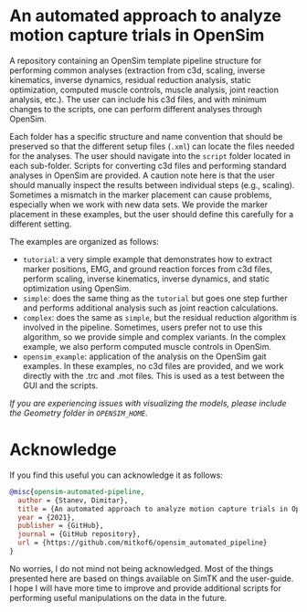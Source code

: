 # An automated approach to analyze motion capture trials in OpenSim

A repository containing an OpenSim template pipeline structure for performing
common analyses (extraction from c3d, scaling, inverse kinematics, inverse
dynamics, residual reduction analysis, static optimization, computed muscle
controls, muscle analysis, joint reaction analysis, etc.). The user can include
his c3d files, and with minimum changes to the scripts, one can perform
different analyses through OpenSim.

Each folder has a specific structure and name convention that should be
preserved so that the different setup files (`.xml`) can locate the files needed
for the analyses. The user should navigate into the `script` folder located in
each sub-folder. Scripts for converting c3d files and performing standard
analyses in OpenSim are provided. A caution note here is that the user should
manually inspect the results between individual steps (e.g., scaling). Sometimes
a mismatch in the marker placement can cause problems, especially when we work
with new data sets. We provide the marker placement in these examples, but the
user should define this carefully for a different setting.

The examples are organized as follows:

- `tutorial`: a very simple example that demonstrates how to extract marker
  positions, EMG, and ground reaction forces from c3d files, perform scaling,
  inverse kinematics, inverse dynamics, and static optimization using OpenSim.
- `simple`: does the same thing as the `tutorial` but goes one step further and
  performs additional analysis such as joint reaction calculations.
- `complex`: does the same as `simple`, but the residual reduction
  algorithm is involved in the pipeline. Sometimes, users prefer not
  to use this algorithm, so we provide simple and complex variants. In
  the complex example, we also perform computed muscle controls in
  OpenSim.
- `opensim_example`: application of the analysis on the OpenSim gait
  examples. In these examples, no c3d files are provided, and we work directly
  with the .trc and .mot files. This is used as a test between the GUI and the
  scripts.

*If you are experiencing issues with visualizing the models, please include the
Geometry folder in `OPENSIM_HOME`.*

# Acknowledge

If you find this useful you can acknowledge it as follows:

```bibtex
@misc{opensim-automated-pipeline,
  author = {Stanev, Dimitar},
  title = {An automated approach to analyze motion capture trials in OpenSim},
  year = {2021},
  publisher = {GitHub},
  journal = {GitHub repository},
  url = {https://github.com/mitkof6/opensim_automated_pipeline}
}
```

No worries, I do not mind not being acknowledged. Most of the things presented
here are based on things available on SimTK and the user-guide. I hope I will
have more time to improve and provide additional scripts for performing useful
manipulations on the data in the future.
